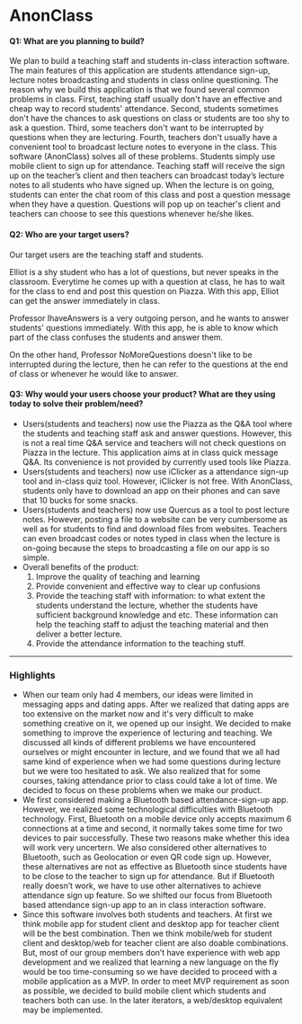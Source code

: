 # AnonClass


#### Q1: What are you planning to build?

We plan to build a teaching staff and students in-class interaction software. The main features of this application are students attendance sign-up, lecture notes broadcasting and students in class online questioning. The reason why we build this application is that we found several common problems in class. First, teaching staff usually don't have an effective and cheap way to record students' attendance. Second, students sometimes don't have the chances to ask questions on class or students are too shy to ask a question. Third, some teachers don't want to be interrupted by questions when they are lecturing. Fourth, teachers don't usually have a convenient tool to broadcast lecture notes to everyone in the class. This software (AnonClass) solves all of these problems. Students simply use mobile client to sign up for attendance. Teaching staff will receive the sign up on the teacher’s client and then teachers can broadcast today’s lecture notes to all students who have signed up. When the lecture is on going, students can enter the chat room of this class and post a question message when they have a question. Questions will pop up on teacher's client and teachers can choose to see this questions whenever he/she likes.


#### Q2: Who are your target users?

Our target users are the teaching staff and students. 

Elliot is a shy student who has a lot of questions, but never speaks in the classroom. Everytime he comes up with a question at class, he has to wait for the class to end and post this question on Piazza. With this app, Elliot can get the answer immediately in class.

Professor IhaveAnswers is a very outgoing person, and he wants to answer students' questions immediately. With this app, he is able to know which part of the class confuses the students and answer them.

On the other hand, Professor NoMoreQuestions doesn't like to be interrupted during the lecture, then he can refer to the questions at the end of class or whenever he would like to answer.

#### Q3: Why would your users choose your product? What are they using today to solve their problem/need?

* Users(students and teachers) now use the Piazza as the Q&A tool where the students and teaching staff ask and answer questions. However, this is not a real time Q&A service and teachers will not check questions on Piazza in the lecture. This application aims at in class quick message Q&A. Its convenience is not provided by currently used tools like Piazza.
* Users(students and teachers) now use iClicker as a attendance sign-up tool and in-class quiz tool. However, iClicker is not free. With AnonClass, students only have to download an app on their phones and can save that 10 bucks for some snacks.
* Users(students and teachers) now use Quercus as a tool to post lecture notes. However, posting a file to a website can be very cumbersome as well as for students to find and download files from websites. Teachers can even broadcast codes or notes typed in class when the lecture is on-going because the steps to broadcasting a file on our app is so simple.
* Overall benefits of the product:
  1. Improve the quality of teaching and learning
  2. Provide convenient and effective way to clear up confusions
  3. Provide the teaching staff with information: to what extent the students understand the lecture, whether the students have sufficient background knowledge and etc. These information can help the teaching staff to adjust the teaching material and then deliver a better lecture.
  4. Provide the attendance information to the teaching stuff.
----

### Highlights
* When our team only had 4 members, our ideas were limited in messaging apps and dating apps. After we realized that dating apps are too extensive on the market now and it's very difficult to make something creative on it, we opened up our insight. We decided to make something to improve the experience of lecturing and teaching. We discussed all kinds of different problems we have encountered ourselves or might encounter in lecture, and we found that we all had same kind of experience when we had some questions during lecture but we were too hesitated to ask. We also realized that for some courses, taking attendance prior to class could take a lot of time. We decided to focus on these problems when we make our product.
* We first considered making a Bluetooth based attendance-sign-up app. However, we realized some technological difficulties with Bluetooth technology. First, Bluetooth on a mobile device only accepts maximum 6 connections at a time and second, it normally takes some time for two devices to pair successfully. These two reasons make whether this idea will work very uncertern. We also considered other alternatives to Bluetooth, such as Geolocation or even QR code sign up. However, these alternatives are not as effective as Bluetooth since students have to be close to the teacher to sign up for attendance. But if Bluetooth really doesn’t work, we have to use other alternatives to achieve attendance sign up feature. So we shifted our focus from Bluetooth based attendance sign-up app to an in class interaction software. 
* Since this software involves both students and teachers. At first we think mobile app for student client and desktop app for teacher client will be the best combination. Then we think mobile/web for student client and desktop/web for teacher client are also doable combinations. But, most of our group members don’t have experience with web app development and we realized that learning a new language on the fly would be too time-consuming so we have decided to proceed with a mobile application as a MVP. In order to meet MVP requirement as soon as possible, we decided to build mobile client which students and teachers both can use. In the later iterators, a web/desktop equivalent may be implemented.
